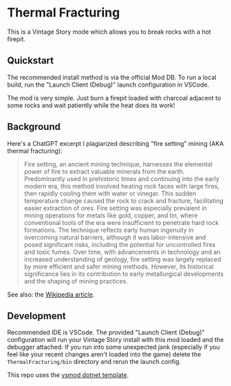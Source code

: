# Thermal Fracturing

This is a Vintage Story mode which allows you to break rocks with a hot firepit.

## Quickstart

The recommended install method is via the official Mod DB. To run a local build, run 
the "Launch Client (Debug)" launch configuration in VSCode.

The mod is very simple. Just burn a firepit loaded with charcoal adjacent to some rocks and wait patiently while the heat does its work!

## Background

Here's a ChatGPT excerpt I plagiarized describing "fire setting" mining (AKA thermal fracturing):

> Fire setting, an ancient mining technique, harnesses the elemental power of fire to extract valuable minerals from the earth. Predominantly used in prehistoric times and continuing into the early modern era, this method involved heating rock faces with large fires, then rapidly cooling them with water or vinegar. This sudden temperature change caused the rock to crack and fracture, facilitating easier extraction of ores. Fire setting was especially prevalent in mining operations for metals like gold, copper, and tin, where conventional tools of the era were insufficient to penetrate hard rock formations. The technique reflects early human ingenuity in overcoming natural barriers, although it was labor-intensive and posed significant risks, including the potential for uncontrolled fires and toxic fumes. Over time, with advancements in technology and an increased understanding of geology, fire setting was largely replaced by more efficient and safer mining methods. However, its historical significance lies in its contribution to early metallurgical developments and the shaping of mining practices.

See also: the [Wikipedia article](https://en.wikipedia.org/wiki/Fire-setting).

## Development

Recommended IDE is VSCode. The provided "Launch Client (Debug)" configuration will run your 
Vintage Story install with this mod loaded and the debugger attached. If you run into some 
unexpected jank (especially if you feel like your recent changes aren't loaded into the game) delete
the `ThermalFracturing/bin` directory and rerun the launch config.

This repo uses the [vsmod dotnet template](https://wiki.vintagestory.at/index.php/Modding:Setting_up_your_Development_Environment#Mod_Template_package).
